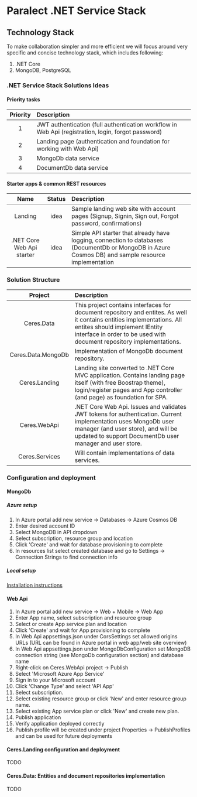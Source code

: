 # Paralect .NET Service Stack

## Technology Stack

To make collaboration simpler and more efficient we will focus around very specific and concise technology stack, which includes following:

1. .NET Core
2. MongoDB, PostgreSQL

### .NET Service Stack Solutions Ideas

#### Priority tasks
|Priority|Description|
|:--:|:----|
|1|JWT authentication (full authentication workflow in Web Api (registration, login, forgot password)|
|2|Landing page (authentication and foundation for working with Web Api)|
|3|MongoDb data service|
|4|DocumentDb data service|

#### Starter apps & common REST resources

|Name|Status|Description|
|:--:|:----:|:----------|
|Landing|idea|Sample landing web site with account pages (Signup, Signin, Sign out, Forgot password, confirmations)|
|.NET Core Web Api starter|idea|Simple API starter that already have logging, connection to databases (DocumentDb or MongoDB in Azure Cosmos DB) and sample resource implementation|

### Solution Structure

|Project|Description|
|:--:|:----|
|Ceres.Data|This project contains interfaces for document repository and entites. As well it contains entities implementations. All entites should implement IEntity interface in order to be used with document repository implementations.|
|Ceres.Data.MongoDb| Implementation of MongoDb document repository.|
|Ceres.Landing| Landing site converted to .NET Core MVC application. Contains landing page itself (with free Boostrap theme), login/register pages and App controller (and page) as foundation for SPA.|
|Ceres.WebApi| .NET Core Web Api. Issues and validates JWT tokens for authentication. Current implementation uses MongoDb user manager (and user store), and will be updated to support DocumentDb user manager and user store.|
|Ceres.Services| Will contain implementations of data services.|

### Configuration and deployment

#### MongoDb

##### Azure setup
1. In Azure portal add new service -> Databases -> Azure Cosmos DB
2. Enter desired account ID
3. Select MongoDB in API dropdown
4. Select subscription, resource group and location
5. Click 'Create' and wait for database provisioning to complete
6. In resources list select created database and go to Settings -> Connection Strings to find connection info

##### Local setup
[Installation instructions](https://docs.mongodb.com/manual/tutorial/install-mongodb-on-windows/)

#### Web Api
1. In Azure portal add new service -> Web + Mobile -> Web App
2. Enter App name, select subscription and resource group
3. Select or create App service plan and location
4. Click 'Create' and wait for App provisioning to complete
5. In Web Api appsettings.json under CorsSettings set allowed origins URLs (URL can be found in Azure portal in web app/web site overview)
6. In Web Api appsettings.json under MongoDbConfiguration set MongoDB connection string (see MongoDb configuration section) and database name
7. Right-click on Ceres.WebApi project -> Publish
8. Select 'Microsoft Azure App Service'
9. Sign in to your Microsoft account
10. Click 'Change Type' and select 'API App'
11. Select subscription.
12. Select existing resource group or click 'New' and enter resource group name.
13. Select existing App service plan or click 'New' and create new plan.
14. Publish application
15. Verify application deployed correctly
16. Publish profile will be created under project Properties -> PublishProfiles and can be used for future deployments

#### Ceres.Landing configuration and deployment
TODO

#### Ceres.Data: Entities and document repositories implementation
TODO